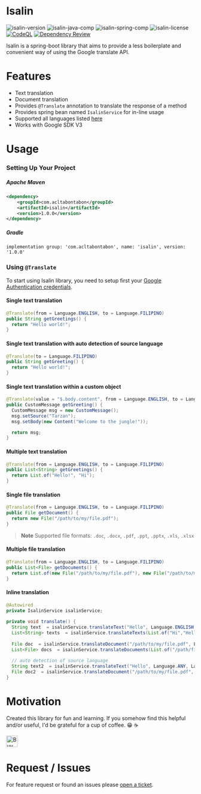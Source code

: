 # Isalin

![isalin-version](https://img.shields.io/badge/version-1.0.1-blue)
![isalin-java-comp](https://img.shields.io/badge/java-17%2B-blue)
![isalin-spring-comp](https://img.shields.io/badge/spring--boot-3.x-blue)
![isalin-license](https://img.shields.io/github/license/acltabontabon/isalin)
[![CodeQL](https://github.com/acltabontabon/isalin/actions/workflows/codeql.yml/badge.svg)](https://github.com/acltabontabon/isalin/actions/workflows/codeql.yml)
[![Dependency Review](https://github.com/acltabontabon/isalin/actions/workflows/dependency-review.yml/badge.svg)](https://github.com/acltabontabon/isalin/actions/workflows/dependency-review.yml)

Isalin is a spring-boot library that aims to provide a less boilerplate and convenient way of using the Google translate API.

# Features
- Text translation
- Document translation
- Provides `@Translate` annotation to translate the response of a method
- Provides spring bean named `IsalinService` for in-line usage
- Supported all languages listed [here](https://cloud.google.com/translate/docs/languages)
- Works with Google SDK V3

# Usage

### Setting Up Your Project
##### Apache Maven 
```xml
<dependency>
    <groupId>com.acltabontabon</groupId>
    <artifactId>isalin</artifactId>
    <version>1.0.0</version>
</dependency>
```

##### Gradle
```
implementation group: 'com.acltabontabon', name: 'isalin', version: '1.0.0'
```

### Using `@Translate`

To start using Isalin library, you need to setup first your [Google Authentication credentials](https://cloud.google.com/docs/authentication/provide-credentials-adc).

#### Single text translation
```java
@Translate(from = Language.ENGLISH, to = Language.FILIPINO)
public String getGreetings() {
  return "Hello world!";
}
```

#### Single text translation with auto detection of source language
```java
@Translate(to = Language.FILIPINO)
public String getGreeting() {
  return "Hello world!";
}
```

#### Single text translation within a custom object
```java
@Translate(value = "$.body.content", from = Language.ENGLISH, to = Language.FILIPINO)
public CustomMessage getGreeting() {
  CustomMessage msg = new CustomMessage();
  msg.setSource("Tarzan");
  msg.setBody(new Content("Welcome to the jungle!"));

  return msg;
}
```

#### Multiple text translation
```java
@Translate(from = Language.ENGLISH, to = Language.FILIPINO)
public List<String> getGreetings() {
  return List.of("Hello!", "Hi");
}
```

#### Single file translation
```java
@Translate(from = Language.ENGLISH, to = Language.FILIPINO)
public File getDocument() {
  return new File("/path/to/my/file.pdf");
}
```

> **Note**
> Supported file formats: `.doc`, `.docx`, `.pdf`, `.ppt`, `.pptx`, `.xls`, `.xlsx`

#### Multiple file translation
```java
@Translate(from = Language.ENGLISH, to = Language.FILIPINO)
public List<File> getDocuments() {
  return List.of(new File("/path/to/my/file.pdf"), new File("/path/to/my/file2.pdf"));
}
```


#### Inline translation
```java
@Autowired
private IsalinService isalinService;
    
private void translate() {
  String text  = isalinService.translateText("Hello", Language.ENGLISH, Language.FILIPINO);
  List<String> texts  = isalinService.translateTexts(List.of("Hi","Hello"), Language.ENGLISH, Language.FILIPINO);
  
  File doc  = isalinService.translateDocument("/path/to/my/file.pdf", Language.ENGLISH, Language.FILIPINO);
  List<File> docs  = isalinService.translateDocuments(List.of("/path/file.ppt","/path/file.pdf"), Language.ENGLISH, Language.FILIPINO);
  
  // auto detection of source language
  String text2  = isalinService.translateText("Hello", Language.ANY, Language.FILIPINO);
  File doc2  = isalinService.translateDocument("/path/to/my/file.pdf", Language.ANY, Language.FILIPINO);
}
 ```

# Motivation
Created this library for fun and learning. If you somehow find this helpful and/or useful, I'd be grateful for a cup of coffee. :grin: :coffee:


<a href='https://ko-fi.com/acltabontabon' target='_blank'><img style='height:30px;' src='https://az743702.vo.msecnd.net/cdn/kofi3.png?v=1' border='0' alt='Buy Me a Coffee at ko-fi.com'></a>

# Request / Issues
For feature request or found an issues please [open a ticket](https://github.com/acltabontabon/isalin/issues).
